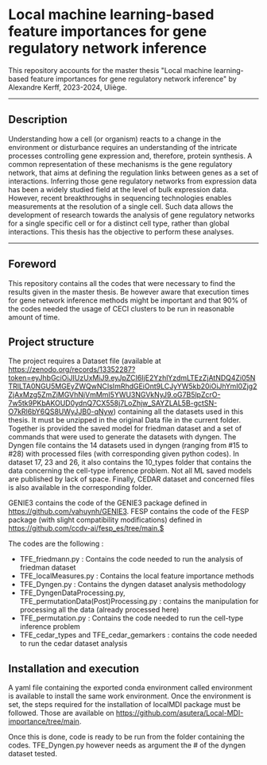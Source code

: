 # Local machine learning-based feature importances for gene regulatory network inference

This repository accounts for the master thesis "Local machine learning-based feature importances for gene regulatory network
inference" by Alexandre Kerff, 2023-2024, Uliège.

--------------





## Description

Understanding how a cell (or organism) reacts to a change in the environment or disturbance requires an understanding of the intricate processes controlling gene expression and, therefore, protein synthesis. A common representation of these mechanisms is the gene regulatory network, that aims at defining the regulation links between genes as a set of interactions. Inferring those gene regulatory networks from expression data has been a widely studied field at the level of bulk expression data. However, recent breakthroughs in sequencing technologies enables measurements at the resolution of a single cell. Such data allows the development of research towards the analysis of gene regulatory networks for a single specific cell or for a distinct cell type, rather than global interactions. This thesis has the objective to perform these analyses.

---------------
## Foreword

This repository contains all the codes that were necessary to find the results given in the master thesis. Be however aware that execution times for gene network inference methods might be important and that 90% of the codes needed the usage of CECI clusters to be run in reasonable amount of time.

## Project structure
The project requires a Dataset file (available at https://zenodo.org/records/13352287?token=eyJhbGciOiJIUzUxMiJ9.eyJpZCI6IjE2YzhlYzdmLTEzZjAtNDQ4Zi05NTRlLTA0NGU5MGEyZWQwNCIsImRhdGEiOnt9LCJyYW5kb20iOiJhYmI0Zjg2ZjAxMzg5ZmZjMGVhNjVmMmI5YWU3NGVkNyJ9.oG7B5lpZcrO-7w5tk9PKbAKOUD0ydnQ7CX558j7LoZhjw_SAYZLAL5B-gctSN-O7kRl6bY6QS8UWyJJB0-qNyw) containing all the datasets used in this thesis. It must be unzipped in the original Data file in the current folder. Together is provided the saved model for friedman dataset and a set of commands that were used to generate the datasets with dyngen. The Dyngen file contains the 14 datasets used in dyngen (ranging from #15 to #28) with processed files (with corresponding given python codes). In dataset 17, 23 and 26, it also contains the 10_types folder that contains the data concerning the cell-type inference problem. Not all ML saved models are published by lack of space. Finally, CEDAR dataset and concerned files is also available in the corresponding folder.

GENIE3 contains the code of the GENIE3 package defined in https://github.com/vahuynh/GENIE3.
FESP contains the code of the FESP package (with slight compatibility modifications) defined in https://github.com/ccdv-ai/fesp_es/tree/main.$

The codes are the following :
- TFE_friedmann.py : Contains the code needed to run the analysis of friedman dataset
- TFE_localMeasures.py : Contains the local feature importance methods
- TFE_Dyngen.py : Contains the dyngen dataset analysis methodology
- TFE_DyngenDataProcessing.py, TFE_permutationData(Post)Processing.py : contains the manipulation for processing all the data (already processed here)
- TFE_permutation.py : Contains the code needed to run the cell-type inference problem
- TFE_cedar_types and TFE_cedar_gemarkers : contains the code needed to run the cedar dataset analysis


## Installation and execution

A yaml file containing the exported conda environment called environment is available to install the same work environment. 
Once the environment is set, the steps required for the installation of localMDI package must be followed. Those are available on https://github.com/asutera/Local-MDI-importance/tree/main.

Once this is done, code is ready to be run from the folder containing the codes. TFE_Dyngen.py however needs as argument the # of the dyngen dataset tested.



